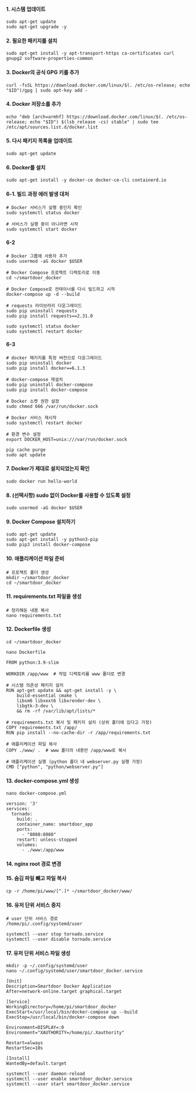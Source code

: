 #### 1. 시스템 업데이트
```less
sudo apt-get update
sudo apt-get upgrade -y
```

#### 2. 필요한 패키지를 설치
```less
sudo apt-get install -y apt-transport-https ca-certificates curl gnupg2 software-properties-common
```

#### 3. Docker의 공식 GPG 키를 추가
```less
curl -fsSL https://download.docker.com/linux/$(. /etc/os-release; echo "$ID")/gpg | sudo apt-key add -
```


#### 4. Docker 저장소를 추가
```less
echo "deb [arch=armhf] https://download.docker.com/linux/$(. /etc/os-release; echo "$ID") $(lsb_release -cs) stable" | sudo tee /etc/apt/sources.list.d/docker.list
```

#### 5. 다시 패키지 목록을 업데이트
```less
sudo apt-get update
```

#### 6. Docker를 설치
```less
sudo apt-get install -y docker-ce docker-ce-cli containerd.io
```

#### 6-1. 빌드 과정 에러 발생 대처
```less
# Docker 서비스가 실행 중인지 확인
sudo systemctl status docker

# 서비스가 실행 중이 아니라면 시작
sudo systemctl start docker
```

#### 6-2
```less
# Docker 그룹에 사용자 추가
sudo usermod -aG docker $USER

# Docker Compose 프로젝트 디렉토리로 이동
cd ~/smartdoor_docker

# Docker Compose로 컨테이너를 다시 빌드하고 시작
docker-compose up -d --build

# requests 라이브러리 다운그레이드
sudo pip uninstall requests
sudo pip install requests==2.31.0

sudo systemctl status docker
sudo systemctl restart docker
```

#### 6-3
```less
# docker 패키지를 특정 버전으로 다운그레이드
sudo pip uninstall docker
sudo pip install docker==6.1.3

# docker-compose 재설치
sudo pip uninstall docker-compose
sudo pip install docker-compose

# Docker 소켓 권한 설정
sudo chmod 666 /var/run/docker.sock

# Docker 서비스 재시작
sudo systemctl restart docker

# 환경 변수 설정
export DOCKER_HOST=unix:///var/run/docker.sock

pip cache purge
sudo apt update

```

#### 7. Docker가 제대로 설치되었는지 확인
```less
sudo docker run hello-world
```

#### 8. (선택사항) sudo 없이 Docker를 사용할 수 있도록 설정
```less
sudo usermod -aG docker $USER
```

#### 9. Docker Compose 설치하기
```less
sudo apt-get update
sudo apt-get install -y python3-pip
sudo pip3 install docker-compose
```

#### 10. 애플리케이션 파일 준비
```less
# 프로젝트 폴더 생성
mkdir ~/smartdoor_docker
cd ~/smartdoor_docker
```

#### 11. requirements.txt 파일을 생성
```less
# 정리해둔 내용 복사
nano requirements.txt
```

#### 12. Dockerfile 생성
```less
cd ~/smartdoor_docker

nano Dockerfile
```

```less
FROM python:3.9-slim

WORKDIR /app/www  # 작업 디렉토리를 www 폴더로 변경

# 시스템 의존성 패키지 설치
RUN apt-get update && apt-get install -y \
    build-essential cmake \
    libsm6 libxext6 libxrender-dev \
    libgtk-3-dev \
    && rm -rf /var/lib/apt/lists/*

# requirements.txt 복사 및 패키지 설치 (상위 폴더에 있다고 가정)
COPY requirements.txt /app/
RUN pip install --no-cache-dir -r /app/requirements.txt

# 애플리케이션 파일 복사
COPY ./www/ .  # www 폴더의 내용만 /app/www로 복사

# 애플리케이션 실행 (python 폴더 내 webserver.py 실행 가정)
CMD ["python", "python/webserver.py"]
```

#### 13. docker-compose.yml 생성
```less
nano docker-compose.yml
```

```less
version: '3'
services:
  tornado:
    build: .
    container_name: smartdoor_app
    ports:
      - "8080:8080"  
    restart: unless-stopped
    volumes:
      - ./www:/app/www
```

#### 14. nginx root 경로 변경

#### 15. 숨김 파일 뺴고 파일 복사
```less
cp -r /home/pi/www/[^.]* ~/smartdoor_docker/www/
```

#### 16. 유저 단위 서비스 중지
```less
# user 단위 서비스 경로
/home/pi/.config/systemd/user

systemctl --user stop tornado.service
systemctl --user disable tornado.service
```

#### 17. 유저 단위 서비스 파일 생성
```less
mkdir -p ~/.config/systemd/user
nano ~/.config/systemd/user/smartdoor_docker.service
```

```less
[Unit]
Description=Smartdoor Docker Application
After=network-online.target graphical.target

[Service]
WorkingDirectory=/home/pi/smartdoor_docker
ExecStart=/usr/local/bin/docker-compose up --build
ExecStop=/usr/local/bin/docker-compose down

Environment=DISPLAY=:0
Environment="XAUTHORITY=/home/pi/.Xauthority"

Restart=always
RestartSec=10s

[Install]
WantedBy=default.target
```
```less
systemctl --user daemon-reload
systemctl --user enable smartdoor_docker.service
systemctl --user start smartdoor_docker.service
```
















